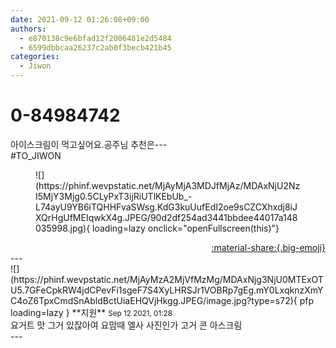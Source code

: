 ```yaml
---
date: 2021-09-12 01:26:08+09:00
authors:
  - e870138c9e6bfad12f2006481e2d5484
  - 6599dbbcaa26237c2ab0f3becb421b45
categories:
  - Jiwon
---
```


# 0-84984742

<div class="post-container" markdown="1">
<div class="content-container md-sidebar__scrollwrap" markdown="1">

아이스크림이 먹고싶어요.공주님 추천은---<br>\#TO_JIWON
<figure markdown="1">
![](https://phinf.wevpstatic.net/MjAyMjA3MDJfMjAz/MDAxNjU2NzI5MjY3Mjg0.5CLyPxT3ijRiUTlKEbUb_-L74ayU9YB6iTQHHFvaSWsg.KdG3kuUufEdI2oe9sCZCXhxdj8iJXQrHgUfMEIqwkX4g.JPEG/90d2df254ad3441bbdee44017a148035998.jpg){ loading=lazy onclick="openFullscreen(this)"}
</figure>


</div>
</div>

<div style="text-align: right;" markdown="1">
<a href="https://weverse.io/fromis9/fanpost/0-84984742" style="text-align: right;">:material-share:{.big-emoji}</a>
</div>
---

<div class="comments-container md-sidebar__scrollwrap" markdown="1">
<div class="comment" markdown="1">
<div class='id-container' markdown="1">
![](https://phinf.wevpstatic.net/MjAyMzA2MjVfMzMg/MDAxNjg3NjU0MTExOTU5.7GFeCpkRW4jdCPevFi1sgeF7S4XyLHRSJr1VOBRp7gEg.mY0LxqknzXmYC4oZ6TpxCmdSnAbldBctUiaEHQVjHkgg.JPEG/image.jpg?type=s72){ pfp loading=lazy }
**<span class="artist">지원</span>** <small>Sep 12 2021, 01:28</small><br>
</div>
<div class='comment-body' markdown="1">
요거트 맛 그거 있잖아여 요맘때 엘사 사진인가 고거 콘 아스크림
</div>
</div>
</div>
---
